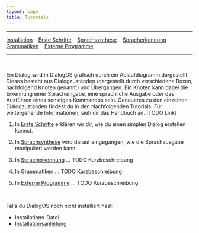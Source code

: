 ```yaml
---
layout: page
title: Tutorials
---
```

---
[Installation](download.html) &nbsp;&nbsp; [Erste Schritte](tutorials/ersteschritte.html) &nbsp;&nbsp; [Sprachsynthese](tutorials/sprachsynthese.html) &nbsp;&nbsp; [Spracherkennung](tutorials/spracherkennung.html) &nbsp;&nbsp; [Grammatiken](tutorials/grammatiken.html) &nbsp;&nbsp; [Externe Programme](tutorials/extprogramme.html)

---
&nbsp;

Ein Dialog wird in DialogOS grafisch durch ein Ablaufdiagramm dargestellt. Dieses besteht aus Dialogzuständen (dargestellt durch verschiedene Boxen, nachfolgend Knoten genannt) und Übergängen. Ein Knoten kann dabei die Erkennung einer Spracheingabe, eine sprachliche Ausgabe oder das Ausführen eines sonstigen Kommandos sein. Genaueres zu den einzelnen Dialogzuständen findest du in den Nachfolgenden Tutorials. Für weitergehende Informationen, sieh dir das Handbuch an. [TODO Link]

1. In [Erste Schritte](tutorials/ersteschritte.html) erklären wir dir, wie du einen simplen Dialog erstellen kannst.

2. In [Sprachsynthese](tutorials/sprachsynthese.html) wird darauf eingegangen, wie die Sprachausgabe manipuliert werden kann.

3. In [Spracherkennung](tutorials/spracherkennung.html) ...
TODO Kurzbeschreibung

4. In [Grammatiken](tutorials/grammatiken.html) ...
TODO Kurzbeschreibung

5. In [Externe Programme](tutorials/extprogramme.html) ...
TODO Kurzbeschreibung

&nbsp;

Falls du DialogOS noch nicht installiert hast: 
* Installations-Datei 
* [Installationsanleitung](download.html)

<!--
{% include icon-github.html username="jekyll" %} /
[minima](https://github.com/jekyll/minima)

You can find the source code for Jekyll at
{% include icon-github.html username="jekyll" %} /
[jekyll](https://github.com/jekyll/jekyll)
-->
